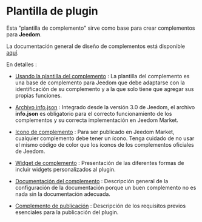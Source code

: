 # Plantilla de plugin

Esta "plantilla de complemento" sirve como base para crear complementos para **Jeedom**.

La documentación general de diseño de complementos está disponible [aquí](https://doc.jeedom.com/es_ES/dev/).

En detalles :   
* [Usando la plantilla del complemento](https://doc.jeedom.com/es_ES/dev/plugin_template) : La plantilla del complemento es una base de complemento para Jeedom que debe adaptarse con la identificación de su complemento y a la que solo tiene que agregar sus propias funciones.

* [Archivo info.json](https://doc.jeedom.com/es_ES/dev/structure_info_json) : Integrado desde la versión 3.0 de Jeedom, el archivo **info.json** es obligatorio para el correcto funcionamiento de los complementos y su correcta implementación en Jeedom Market.

* [Icono de complemento](https://doc.jeedom.com/es_ES/dev/Icone_de_plugin) : Para ser publicado en Jeedom Market, cualquier complemento debe tener un ícono. Tenga cuidado de no usar el mismo código de color que los íconos de los complementos oficiales de Jeedom.

* [Widget de complemento](https://doc.jeedom.com/es_ES/dev/widget_plugin) : Presentación de las diferentes formas de incluir widgets personalizados al plugin.

* [Documentación del complemento](https://doc.jeedom.com/es_ES/dev/documentation_plugin) : Descripción general de la configuración de la documentación porque un buen complemento no es nada sin la documentación adecuada.

* [Complemento de publicación](https://doc.jeedom.com/es_ES/dev/publication_plugin) : Descripción de los requisitos previos esenciales para la publicación del plugin.
